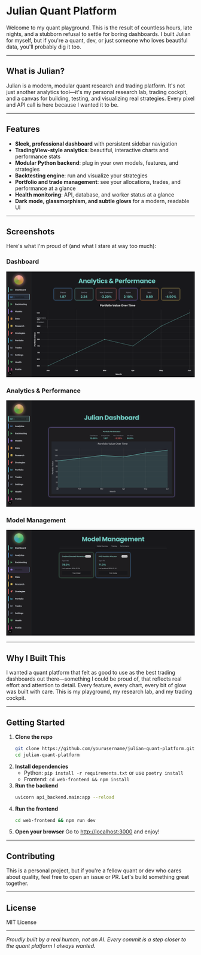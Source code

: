 # Julian Quant Platform

Welcome to my quant playground. This is the result of countless hours, late nights, and a stubborn refusal to settle for boring dashboards. I built Julian for myself, but if you're a quant, dev, or just someone who loves beautiful data, you'll probably dig it too.

---

## What is Julian?

Julian is a modern, modular quant research and trading platform. It's not just another analytics tool—it's my personal research lab, trading cockpit, and a canvas for building, testing, and visualizing real strategies. Every pixel and API call is here because I wanted it to be.

---

## Features

- **Sleek, professional dashboard** with persistent sidebar navigation
- **TradingView-style analytics**: beautiful, interactive charts and performance stats
- **Modular Python backend**: plug in your own models, features, and strategies
- **Backtesting engine**: run and visualize your strategies
- **Portfolio and trade management**: see your allocations, trades, and performance at a glance
- **Health monitoring**: API, database, and worker status at a glance
- **Dark mode, glassmorphism, and subtle glows** for a modern, readable UI

---

## Screenshots

Here's what I'm proud of (and what I stare at way too much):

### Dashboard
![Dashboard](assets/dashboard.png)

### Analytics & Performance
![Analytics](assets/analytics.png)

### Model Management
![Models](assets/models.png)

---

## Why I Built This

I wanted a quant platform that felt as good to use as the best trading dashboards out there—something I could be proud of, that reflects real effort and attention to detail. Every feature, every chart, every bit of glow was built with care. This is my playground, my research lab, and my trading cockpit.

---

## Getting Started

1. **Clone the repo**
   ```bash
   git clone https://github.com/yourusername/julian-quant-platform.git
   cd julian-quant-platform
   ```
2. **Install dependencies**
   - Python: `pip install -r requirements.txt` or use `poetry install`
   - Frontend: `cd web-frontend && npm install`
3. **Run the backend**
   ```bash
   uvicorn api_backend.main:app --reload
   ```
4. **Run the frontend**
   ```bash
   cd web-frontend && npm run dev
   ```
5. **Open your browser**
   Go to [http://localhost:3000](http://localhost:3000) and enjoy!

---

## Contributing

This is a personal project, but if you're a fellow quant or dev who cares about quality, feel free to open an issue or PR. Let's build something great together.

---

## License

MIT License

---

*Proudly built by a real human, not an AI. Every commit is a step closer to the quant platform I always wanted.*